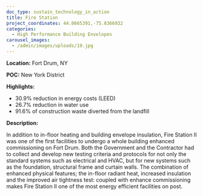 ```yaml
---
doc_type: sustain_technology_in_action
title: Fire Station
project_coordinates: 44.0665391,-75.8366932
categories:
  - High Performance Building Envelopes
carousel_images:
  - /admin/images/uploads/19.jpg
---
```


**Location:** Fort Drum, NY

**POC:** New York District

**Highlights:**

- 30.9% reduction in energy costs (LEED)
- 26.7% reduction in water use
- 91.6% of construction waste diverted from the landfill

**Description:**

In addition to in-floor heating and building envelope insulation, Fire Station II was one of the first facilities to undergo a whole building enhanced commissioning on Fort Drum. Both the Government and the Contractor had to collect and develop new testing criteria and protocols for not only the standard systems such as electrical and HVAC, but for new systems such as the foundation, structural frame and curtain walls. The combination of enhanced physical features; the in-floor radiant heat, increased insulation and the improved air tightness test: coupled with enhance commissioning makes Fire Station II one of the most energy efficient facilities on post.
